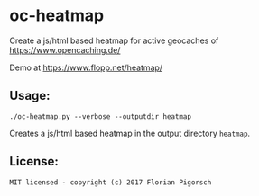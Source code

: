 # oc-heatmap
Create a js/html based heatmap for active geocaches of https://www.opencaching.de/

Demo at https://www.flopp.net/heatmap/

## Usage:

    ./oc-heatmap.py --verbose --outputdir heatmap

Creates a js/html based heatmap in the output directory `heatmap`.

## License:

    MIT licensed - copyright (c) 2017 Florian Pigorsch
